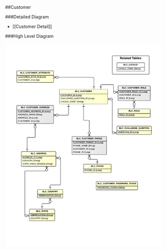 ##Customer

###Detailed Diagram
- [[Customer Detail]]

###High Level Diagram

![Customer High Level](images/dataModel/CustomerHighLevelERD.png)